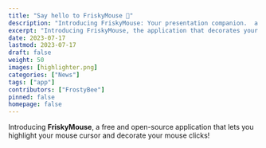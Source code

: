 ```yaml
---
title: "Say hello to FriskyMouse 👋"
description: "Introducing FriskyMouse: Your presentation companion.  a free and open-source application that helps you decorate your mouse cursor."
excerpt: "Introducing FriskyMouse, the application that decorates your mouse."
date: 2023-07-17
lastmod: 2023-07-17
draft: false
weight: 50
images: [highlighter.png]
categories: ["News"]
tags: ["app"]
contributors: ["FrostyBee"]
pinned: false
homepage: false
---
```


Introducing __FriskyMouse__, a free and open-source application that lets you highlight your mouse cursor and decorate your mouse clicks!
